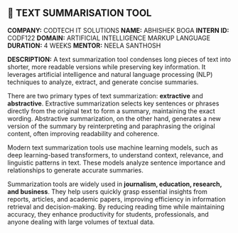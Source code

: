 

## 🧠 TEXT SUMMARISATION TOOL

**COMPANY:** CODTECH IT SOLUTIONS
**NAME:** ABHISHEK BOGA
**INTERN ID:** CODF122
**DOMAIN:** ARTIFICIAL INTELLIGENCE MARKUP LANGUAGE
**DURATION:** 4 WEEKS
**MENTOR:** NEELA SANTHOSH

**DESCRIPTION:**
A text summarization tool condenses long pieces of text into shorter, more readable versions while preserving key information. It leverages artificial intelligence and natural language processing (NLP) techniques to analyze, extract, and generate concise summaries.

There are two primary types of text summarization: **extractive** and **abstractive**. Extractive summarization selects key sentences or phrases directly from the original text to form a summary, maintaining the exact wording. Abstractive summarization, on the other hand, generates a new version of the summary by reinterpreting and paraphrasing the original content, often improving readability and coherence.

Modern text summarization tools use machine learning models, such as deep learning-based transformers, to understand context, relevance, and linguistic patterns in text. These models analyze sentence importance and relationships to generate accurate summaries.

Summarization tools are widely used in **journalism, education, research, and business**. They help users quickly grasp essential insights from reports, articles, and academic papers, improving efficiency in information retrieval and decision-making. By reducing reading time while maintaining accuracy, they enhance productivity for students, professionals, and anyone dealing with large volumes of textual data.

